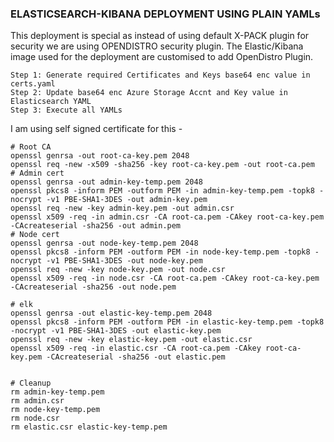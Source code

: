 ### ELASTICSEARCH-KIBANA DEPLOYMENT USING PLAIN YAMLs

This deployment is special as instead of using default X-PACK plugin for security we are using OPENDISTRO security plugin. The Elastic/Kibana image used for the deployment are customised to add OpenDistro Plugin. 

```
Step 1: Generate required Certificates and Keys base64 enc value in certs.yaml
Step 2: Update base64 enc Azure Storage Accnt and Key value in Elasticsearch YAML
Step 3: Execute all YAMLs
```

I am using self signed certificate for this -

```
# Root CA
openssl genrsa -out root-ca-key.pem 2048
openssl req -new -x509 -sha256 -key root-ca-key.pem -out root-ca.pem
# Admin cert
openssl genrsa -out admin-key-temp.pem 2048
openssl pkcs8 -inform PEM -outform PEM -in admin-key-temp.pem -topk8 -nocrypt -v1 PBE-SHA1-3DES -out admin-key.pem
openssl req -new -key admin-key.pem -out admin.csr
openssl x509 -req -in admin.csr -CA root-ca.pem -CAkey root-ca-key.pem -CAcreateserial -sha256 -out admin.pem
# Node cert
openssl genrsa -out node-key-temp.pem 2048
openssl pkcs8 -inform PEM -outform PEM -in node-key-temp.pem -topk8 -nocrypt -v1 PBE-SHA1-3DES -out node-key.pem
openssl req -new -key node-key.pem -out node.csr
openssl x509 -req -in node.csr -CA root-ca.pem -CAkey root-ca-key.pem -CAcreateserial -sha256 -out node.pem

# elk
openssl genrsa -out elastic-key-temp.pem 2048
openssl pkcs8 -inform PEM -outform PEM -in elastic-key-temp.pem -topk8 -nocrypt -v1 PBE-SHA1-3DES -out elastic-key.pem
openssl req -new -key elastic-key.pem -out elastic.csr
openssl x509 -req -in elastic.csr -CA root-ca.pem -CAkey root-ca-key.pem -CAcreateserial -sha256 -out elastic.pem


# Cleanup
rm admin-key-temp.pem
rm admin.csr
rm node-key-temp.pem
rm node.csr
rm elastic.csr elastic-key-temp.pem

```
